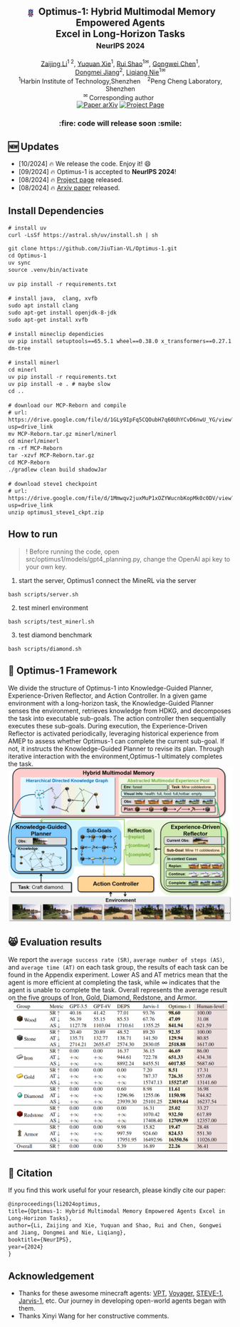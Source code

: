 <div align="center">
<h2 align="center">
   <img src="./assets/optimus.png" style="vertical-align: middle; height: 1em; padding: 0 0.2em;"> <b>Optimus-1: Hybrid Multimodal Memory Empowered Agents 
     <br />  Excel in Long-Horizon Tasks
   <br /> <font size=3>NeurIPS 2024 </font></b> 
</h2>
<div>
<a target="_blank" href="https://scholar.google.com/citations?user=TDBF2UoAAAAJ&hl=en&oi=ao">Zaijing&#160;Li</a><sup>1 2</sup>,
<a target="_blank" href="https://scholar.google.com/citations?user=KO77A2oAAAAJ&hl=en">Yuquan&#160;Xie</a><sup>1</sup>,
<a target="_blank" href="https://scholar.google.com/citations?user=9Vc--XsAAAAJ&hl=en&oi=ao">Rui&#160;Shao</a><sup>1&#9993</sup>,
<a target="_blank" href="https://scholar.google.com/citations?user=Mpg0w3cAAAAJ&hl=en&oi=ao">Gongwei&#160;Chen</a><sup>1</sup>,
<br>
<a target="_blank" href="https://scholar.google.com/citations?hl=en&user=Awsue7sAAAAJ">Dongmei&#160;Jiang</a><sup>2</sup>,
 <a target="_blank" href="https://scholar.google.com/citations?hl=en&user=yywVMhUAAAAJ">Liqiang&#160;Nie</a><sup>1&#9993</sup>
</div>
<sup>1</sup>Harbin Institute of Technology,Shenzhen&#160&#160&#160</span>
<sup>2</sup>Peng Cheng Laboratory, Shenzhen</span>
<br />
<sup>&#9993&#160;</sup>Corresponding author&#160;&#160;</span>
<br/>
<div align="center">
    <a href="https://arxiv.org/abs/2408.03615" target="_blank">
    <img src="https://img.shields.io/badge/Paper-arXiv-deepgreen" alt="Paper arXiv"></a>
    <a href="https://cybertronagent.github.io/Optimus-1.github.io/" target="_blank">
    <img src="https://img.shields.io/badge/Project-Optimus--1-9cf" alt="Project Page"></a>
</div>
</div>

<h3 align="center">
<b>:fire: code will release soon :smile:</b>
</h3>


## :new: Updates
- [10/2024] :fire: We release the code. Enjoy it! :smile:
- [09/2024] :fire: Optimus-1 is accepted to **NeurIPS 2024**!
- [08/2024] :fire: [Project page](https://cybertronagent.github.io/Optimus-1.github.io/) released.
- [08/2024] :fire: [Arxiv paper](https://arxiv.org/abs/2408.03615) released.



## Install Dependencies
```shell
# install uv
curl -LsSf https://astral.sh/uv/install.sh | sh
```

```shell
git clone https://github.com/JiuTian-VL/Optimus-1.git
cd Optimus-1
uv sync
source .venv/bin/activate

uv pip install -r requirements.txt

# install java,  clang, xvfb
sudo apt install clang
sudo apt-get install openjdk-8-jdk
sudo apt-get install xvfb

# install mineclip dependicies
uv pip install setuptools==65.5.1 wheel==0.38.0 x_transformers==0.27.1 dm-tree

# install minerl
cd minerl
uv pip install -r requirements.txt
uv pip install -e . # maybe slow
cd ..

# download our MCP-Reborn and compile
# url: https://drive.google.com/file/d/1GLy9IpFq5CQOubH7q60UhYCvD6nwU_YG/view?usp=drive_link
mv MCP-Reborn.tar.gz minerl/minerl
cd minerl/minerl
rm -rf MCP-Reborn
tar -xzvf MCP-Reborn.tar.gz
cd MCP-Reborn
./gradlew clean build shadowJar

# download steve1 checkpoint
# url: https://drive.google.com/file/d/1Mmwqv2juxMuP1xOZYWucnbKopMk0c0DV/view?usp=drive_link
unzip optimus1_steve1_ckpt.zip
```

## How to run
> ! Before running the code, open src/optimus1/models/gpt4_planning.py, change the OpenAI api key to your own key.

1. start the server, Optimus1 connect the MineRL via the server
```shell
bash scripts/server.sh
```
2. test minerl environment
```shell
bash scripts/test_minerl.sh
```
3. test diamond benchmark
```shell
bash scripts/diamond.sh
```


## :balloon: Optimus-1 Framework
We divide the structure of Optimus-1 into Knowledge-Guided Planner, Experience-Driven Reflector, and Action Controller. In a given game environment with a long-horizon task, the Knowledge-Guided Planner senses the environment, retrieves knowledge from HDKG, and decomposes the task into executable sub-goals. The action controller then sequentially executes these sub-goals. During execution, the Experience-Driven Reflector is activated periodically, leveraging historical experience from AMEP to assess whether Optimus-1 can complete the current sub-goal. If not, it instructs the Knowledge-Guided Planner to revise its plan. Through iterative interaction with the environment,Optimus-1 ultimately completes the task.
<img src="./assets/fig2.png" >

## :smile_cat: Evaluation results
We report the `average success rate (SR)`, `average number of steps (AS)`, and `average time (AT)` on each task group, the results of each task can be found in the Appendix experiment. Lower AS and AT metrics mean that the agent is more efficient at completing the task, while $∞$ indicates that the agent is unable to complete the task. Overall represents the average result on the five groups of Iron, Gold, Diamond, Redstone, and Armor.
<img src="./assets/table1.png" >

## :hugs: Citation

If you find this work useful for your research, please kindly cite our paper:

```
@inproceedings{li2024optimus,
title={Optimus-1: Hybrid Multimodal Memory Empowered Agents Excel in Long-Horizon Tasks},
author={Li, Zaijing and Xie, Yuquan and Shao, Rui and Chen, Gongwei and Jiang, Dongmei and Nie, Liqiang},
booktitle={NeurIPS},
year={2024}
}
```

## Acknowledgement
- Thanks for these awesome minecraft agents: [VPT](https://arxiv.org/abs/2206.11795), [Voyager](https://arxiv.org/abs/2306.00937), [STEVE-1](https://arxiv.org/abs/2306.00937), [Jarvis-1](https://arxiv.org/abs/2311.05997), etc. Our journey in developing open-world agents began with them.
- Thanks Xinyi Wang for her constructive comments.
